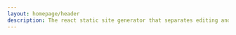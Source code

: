 ```yaml
---
layout: homepage/header
description: The react static site generator that separates editing and code concerns
---
```

